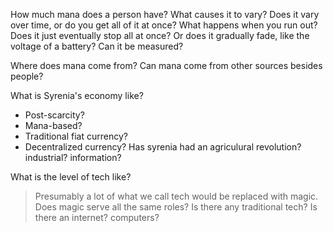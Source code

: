 How much mana does a person have?
What causes it to vary?
Does it vary over time, or do you get all of it at once?
What happens when you run out?
Does it just eventually stop all at once?
Or does it gradually fade, like the voltage of a battery?
Can it be measured?

Where does mana come from?
Can mana come from other sources besides people?

What is Syrenia's economy like?
* Post-scarcity?
* Mana-based?
* Traditional fiat currency?
* Decentralized currency?
Has syrenia had an agriculural revolution? industrial? information?

What is the level of tech like?
> Presumably a lot of what we call tech would be replaced with magic.
Does magic serve all the same roles?
Is there any traditional tech?
Is there an internet? computers?
